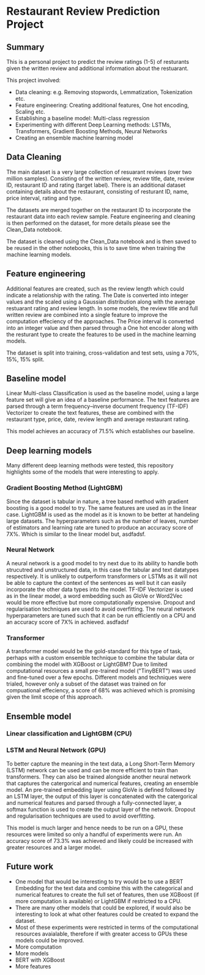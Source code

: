 # Restaurant Review Prediction Project

## Summary
This is a personal project to predict the review ratings (1-5) of resturants given the written review and additional information about the restuarant.

This project involved:
* Data cleaning: e.g. Removing stopwords, Lemmatization, Tokenization etc.
* Feature engineering: Creating additional features, One hot encoding, Scaling etc.
* Establishing a baseline model: Multi-class regression
* Experimenting with different Deep Learning methods: LSTMs, Transformers, Gradient Boosting Methods, Neural Networks
* Creating an ensemble machine learning model

## Data Cleaning
The main dataset is a very large collection of resuarant reviews (over two million samples). Consisting of the written review, review title, date, review ID, restaurant ID and rating (target label). There is an additional dataset containing details about the restaurant, consisting of resturant ID, name, price interval, rating and type.

The datasets are merged together on the restaurant ID to incorporate the restaurant data into each review sample. Feature engineering and cleaning is then performed on the dataset, for more details please see the Clean_Data notebook.

The dataset is cleaned using the Clean_Data notebook and is then saved to be reused in the other notebooks, this is to save time when training the machine learning models.

## Feature engineering
Additional features are created, such as the review length which could indicate a relationship with the rating. The Date is converted into integer values and the scaled using a Gaussian distribution along with the average restuarant rating and review length. In some models, the review title and full written review are combined into a single feature to improve the computation effeciency of the approaches. The Price interval is converted into an integer value and then parsed through a One hot encoder along with the resturant type to create the features to be used in the machine learning models.

The dataset is split into training, cross-validation and test sets, using a 70%, 15%, 15% split.

## Baseline model
Linear Multi-class Classification is used as the baseline model, using a large feature set will give an idea of a baseline performance. The text features are parsed through a term frequency–inverse document frequency (TF-IDF) Vectorizer to create the text features, these are combined with the restaurant type, price, date, review length and average restaurant rating.

This model achieves an accuracy of 71.5% which establishes our baseline.

## Deep learning models
Many different deep learning methods were tested, this repository highlights some of the models that were interesting to apply.

### Gradient Boosting Method (LightGBM)
Since the dataset is tabular in nature, a tree based method with gradient boosting is a good model to try. The same features are used as in the linear case. LightGBM is used as the model as it is known to be better at handeling large datasets. The hyperparameters such as the number of leaves, number of estimators and learning rate are tuned to produce an accuracy score of 7X%. Which is similar to the linear model but, asdfadsf.

### Neural Network
A neural network is a good model to try next due to its ability to handle both strucutred and unstructured data, in this case the tabular and text datatypes respectively. It is unlikely to outperform transformers or LSTMs as it will not be able to capture the context of the sentences as well but it can easily incorporate the other data types into the model. TF-IDF Vectorizer is used as in the linear model, a word embedding such as GloVe or Word2Vec would be more effective but more computationally expensive. Dropout and regularisation techniques are used to avoid overfitting. The neural network hyperparameters are tuned such that it can be run efficiently on a CPU and an accuracy score of 7X% in achieved. asdfadsf

### Transformer
A transformer model would be the gold-standard for this type of task, perhaps with a custom ensemble technique to combine the tabular data or combining the model with XGBoost or LightGBM? Due to limited computational resources a small pre-trained model ("TinyBERT") was used and fine-tuned over a few epochs. Different models and techniques were trialed, however only a subset of the dataset was trained on for compuational effeciency, a score of 68% was achieved which is promising given the limit scope of this approach.

## Ensemble model 

### Linear classification and LightGBM (CPU)


### LSTM and Neural Network (GPU)
To better capture the meaning in the text data, a Long Short-Term Memory (LSTM) network can be used and can be more efficient to train than transformers. They can also be trained alongside another neural network that captures the catergorical and numerical features, creating an ensemble model. An pre-trained embedding layer using GloVe is defined followed by an LSTM layer, the output of this layer is concatenated with the catergorical and numerical features and parsed through a fully-connected layer, a softmax function is used to create the output layer of the network. Dropout and regularisation techniques are used to avoid overfitting.

This model is much larger and hence needs to be run on a GPU, these resources were limited so only a handful of experiments were run. An accuracy score of 73.3% was achieved and likely could be increased with greater resources and a larger model. 


## Future work
* One model that would be interesting to try would be to use a BERT Embedding for the text data and combine this with the categorical and numerical features to create the full set of features, then use XGBoost (if more computation is available) or LightGBM if restricted to a CPU.
* There are many other models that could be explored, if would also be interesting to look at what other features could be created to expand the dataset.
* Most of these experiments were restricted in terms of the computational resources avaialable, therefore if with greater access to GPUs these models could be improved.
* More computation
* More models
* BERT with XGBoost
* More features

